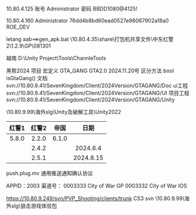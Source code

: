 
10.80.4.125
账号 Administrator
密码 BBDD1080@4125!

10.80.4.160
Administrator
76dd4b8bd60ead0527e98067902a18a0
ROE_DEV

letang
aab==>gen_apk.bat
\\10.80.4.35\share\打包机共享文件\中东红警2\1.2.9\GP\081301

越南   D:\Unity Project\Tools\ChannleTools

黑帮2024
项目 宏定义 GTA_GANG
GTA2.0 2024.11.20号
区分方法 bool isGtaGang()
文档
svn://10.80.9.41/SevenKingdom/Client/2024Version/GTAGANG/Doc
ui工程
svn://10.80.9.41/SevenKingdom/Client/2024Version/GTAGANG/UI
项目工程
svn://10.80.9.41/SevenKingdom/Client/2024Version/GTAGANG/Unity

\\10.80.9.99\海外slg\Unity及破解工具\Unity2022

|  红警1  |  红警2  |  帝国   |    日期     |
| :---: | :---: | :---: | :-------: |
| 5.8.0 | 2.2.0 | 6.1.0 |           |
|       | 2.4.2 |       | 2024.6.4  |
|       | 2.5.1 |       | 2024.8.15 |
push.plug.mv 通用推送通知确认协议

APPID：2003
渠道号：
	0003333 City of War  GP
	0003332 City of War  IOS

https://10.80.9.249/svn/PVP_Shooting/clients/trunk
CS3  svn
\\10.80.9.99\海外slg\狙击游戏体验包 
